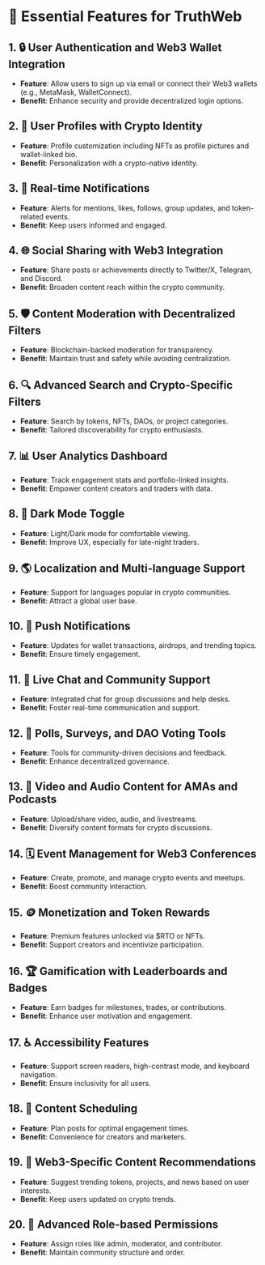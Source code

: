 # 🚀 **Essential Features for TruthWeb**

## 1. 🔒 **User Authentication and Web3 Wallet Integration**
- **Feature**: Allow users to sign up via email or connect their Web3 wallets (e.g., MetaMask, WalletConnect).
- **Benefit**: Enhance security and provide decentralized login options.

## 2. 👤 **User Profiles with Crypto Identity**
- **Feature**: Profile customization including NFTs as profile pictures and wallet-linked bio.
- **Benefit**: Personalization with a crypto-native identity.

## 3. 📲 **Real-time Notifications**
- **Feature**: Alerts for mentions, likes, follows, group updates, and token-related events.
- **Benefit**: Keep users informed and engaged.

## 4. 🌐 **Social Sharing with Web3 Integration**
- **Feature**: Share posts or achievements directly to Twitter/X, Telegram, and Discord.
- **Benefit**: Broaden content reach within the crypto community.

## 5. 🛡️ **Content Moderation with Decentralized Filters**
- **Feature**: Blockchain-backed moderation for transparency.
- **Benefit**: Maintain trust and safety while avoiding centralization.

## 6. 🔍 **Advanced Search and Crypto-Specific Filters**
- **Feature**: Search by tokens, NFTs, DAOs, or project categories.
- **Benefit**: Tailored discoverability for crypto enthusiasts.

## 7. 📊 **User Analytics Dashboard**
- **Feature**: Track engagement stats and portfolio-linked insights.
- **Benefit**: Empower content creators and traders with data.

## 8. 🌙 **Dark Mode Toggle**
- **Feature**: Light/Dark mode for comfortable viewing.
- **Benefit**: Improve UX, especially for late-night traders.

## 9. 🌎 **Localization and Multi-language Support**
- **Feature**: Support for languages popular in crypto communities.
- **Benefit**: Attract a global user base.

## 10. 🔔 **Push Notifications**
- **Feature**: Updates for wallet transactions, airdrops, and trending topics.
- **Benefit**: Ensure timely engagement.

## 11. 💬 **Live Chat and Community Support**
- **Feature**: Integrated chat for group discussions and help desks.
- **Benefit**: Foster real-time communication and support.

## 12. 🤝 **Polls, Surveys, and DAO Voting Tools**
- **Feature**: Tools for community-driven decisions and feedback.
- **Benefit**: Enhance decentralized governance.

## 13. 🎥 **Video and Audio Content for AMAs and Podcasts**
- **Feature**: Upload/share video, audio, and livestreams.
- **Benefit**: Diversify content formats for crypto discussions.

## 14. 🗓️ **Event Management for Web3 Conferences**
- **Feature**: Create, promote, and manage crypto events and meetups.
- **Benefit**: Boost community interaction.

## 15. 🪙 **Monetization and Token Rewards**
- **Feature**: Premium features unlocked via $RTO or NFTs.
- **Benefit**: Support creators and incentivize participation.

## 16. 🏆 **Gamification with Leaderboards and Badges**
- **Feature**: Earn badges for milestones, trades, or contributions.
- **Benefit**: Enhance user motivation and engagement.

## 17. ♿ **Accessibility Features**
- **Feature**: Support screen readers, high-contrast mode, and keyboard navigation.
- **Benefit**: Ensure inclusivity for all users.

## 18. 📅 **Content Scheduling**
- **Feature**: Plan posts for optimal engagement times.
- **Benefit**: Convenience for creators and marketers.

## 19. 🚀 **Web3-Specific Content Recommendations**
- **Feature**: Suggest trending tokens, projects, and news based on user interests.
- **Benefit**: Keep users updated on crypto trends.

## 20. 💼 **Advanced Role-based Permissions**
- **Feature**: Assign roles like admin, moderator, and contributor.
- **Benefit**: Maintain community structure and order.
